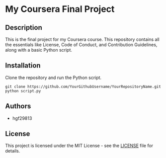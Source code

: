 # My Coursera Final Project

## Description
This is the final project for my Coursera course. This repository contains all the essentials like License, Code of Conduct, and Contribution Guidelines, along with a basic Python script.

## Installation
Clone the repository and run the Python script.

```
git clone https://github.com/YourGithubUsername/YourRepositoryName.git
python script.py
```

## Authors
- hgf29813

## License
This project is licensed under the MIT License - see the [LICENSE](LICENSE) file for details.
